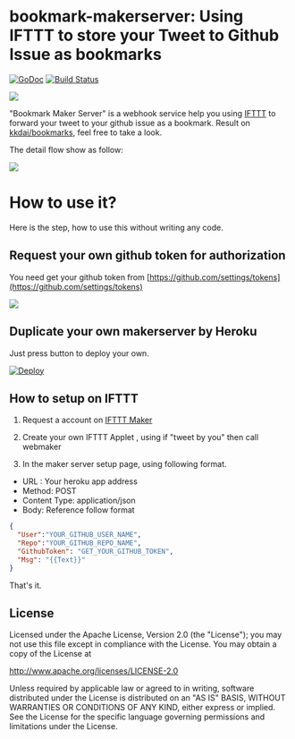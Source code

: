 # bookmark-makerserver:  Using IFTTT to store your Tweet to Github Issue as bookmarks

 [![GoDoc](https://godoc.org/github.com/kkdai/bookmark-makerserver?status.svg)](https://godoc.org/github.com/kkdai/bookmark-makerserver)  [![Build Status](https://travis-ci.org/kkdai/bookmark-makerserver.svg?branch=master)](https://travis-ci.org/kkdai/bookmark-makerserver)

![](images/bookmark.png)

"Bookmark Maker Server" is a webhook service help you using [IFTTT](https://ifttt.com) to forward your tweet to your github issue as a bookmark. Result on [kkdai/bookmarks](https://github.com/kkdai/bookmarks), feel free to take a look.

The detail flow show as follow:

![](images/flow.png)


# How to use it?

Here is the step, how to use this without writing any code.

## Request your own github token for authorization

You need get your github token from [https://github.com/settings/tokens](https://github.com/settings/tokens)

![](images/github_token.png)



## Duplicate your own makerserver by Heroku

Just press button to deploy your own.

[![Deploy](https://www.herokucdn.com/deploy/button.svg)](https://heroku.com/deploy)


## How to setup on IFTTT 

1. Request a account on [IFTTT Maker](https://ifttt.com/maker)

2. Create your own IFTTT Applet , using if "tweet by you" then call webmaker

3. In the maker server setup page, using following format.

- URL :  Your heroku app address
- Method: POST
- Content Type: application/json
- Body: Reference follow format

```json
{
  "User":"YOUR_GITHUB_USER_NAME", 
  "Repo":"YOUR_GITHUB_REPO_NAME", 
  "GithubToken": "GET_YOUR_GITHUB_TOKEN", 
  "Msg": "{{Text}}"
}
``` 

That's it.

License
---------------

Licensed under the Apache License, Version 2.0 (the "License");
you may not use this file except in compliance with the License.
You may obtain a copy of the License at

http://www.apache.org/licenses/LICENSE-2.0

Unless required by applicable law or agreed to in writing, software
distributed under the License is distributed on an "AS IS" BASIS,
WITHOUT WARRANTIES OR CONDITIONS OF ANY KIND, either express or implied.
See the License for the specific language governing permissions and
limitations under the License.

